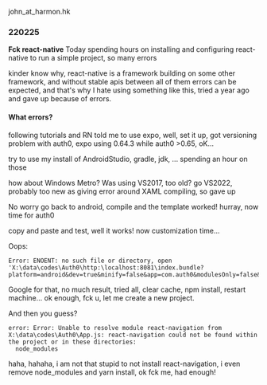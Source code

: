 john_at_harmon.hk

### 220225

**Fck react-native**
Today spending hours on installing and configuring react-native to run a simple project, so many errors

kinder know why, react-native is a framework building on some other framework, and without stable apis between all of them errors can be expected, and that's why I hate using something like this, tried a year ago and gave up because of errors.

#### What errors?
following tutorials and RN told me to use expo, well, set it up, got versioning problem with auth0, expo using 0.64.3 while auth0 >0.65, oK...

try to use my install of AndroidStudio, gradle, jdk, ... spending an hour on those

how about Windows Metro? Was using VS2017, too old? go VS2022, probably too new as giving error around XAML compiling, so gave up

No worry go back to android, compile and the template worked! hurray, now time for auth0

copy and paste and test, well it works! now customization time...

Oops:
```
Error: ENOENT: no such file or directory, open 'X:\data\codes\Auth0\http:\localhost:8081\index.bundle?platform=android&dev=true&minify=false&app=com.auth0&modulesOnly=false&runModule=true'
```
Google for that, no much result, tried all, clear cache, npm install, restart machine... ok enough, fck u, let me create a new project.

And then you guess?
```
error: Error: Unable to resolve module react-navigation from X:\data\codes\Auth0\App.js: react-navigation could not be found within the project or in these directories:
  node_modules
```
haha, hahaha, i am not that stupid to not install react-navigation, i even remove node_modules and yarn install, ok fck me, had enough!
